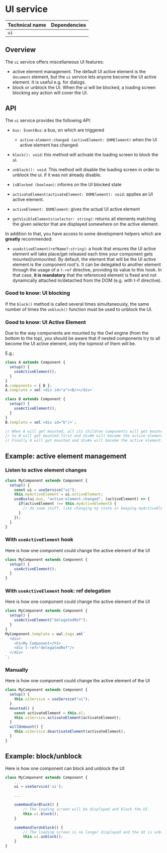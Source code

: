 # UI service

| Technical name | Dependencies |
| -------------- | ------------ |
| `ui`           |              |

## Overview

The `ui` service offers miscellaneous UI features:

- active element management.
  The default UI active element is the `document` element, but the `ui` service
  lets anyone become  the UI active element. It is useful e.g. for dialogs.
- block or unblock the UI.
  When the ui will be blocked, a loading screen blocking any action will cover the UI.

## API

The `ui` service provides the following API:

- `bus: EventBus`: a bus, on which are triggered
  - `active-element-changed (activeElement: DOMElement)` when the UI active element has changed.

- `block(): void`: this method will activate the loading screen to block the ui.

- `unblock(): void`: This method will disable the loading screen in order to unblock the ui.
  if it was not already disable.

- `ìsBlocked (boolean)`: informs on the UI blocked state

- `activateElement(activateElement: DOMElement): void`: applies an UI active element.

- `activeElement: DOMElement`: gives the actual UI active element

- `getVisibleElements(selector: string)`: returns all elements matching the given selector that are displayed somewhere on the active element.

In addition to that, you have access to some development helpers which are **greatly** recommended:

- `useActiveElement(refName?:string)`: a hook that ensures the UI active element will
  take place/get released each time your component gets mounted/unmounted.
  By default, the element that will be the UI active element is the component root's.
  It can be delegated to another element through the usage of a `t-ref` directive,
  providing its value to this hook. In that case, **it is mandatory** that the referenced
  element is fixed and not dynamically attached in/detached from the DOM (e.g. with t-if directive).

### Good to know: UI blocking

If the `block()` method is called several times simultaneously, the same number of times the `unblock()` function must be used to unblock the UI.

### Good to know: UI Active Element

Due to the way components are mounted by the Owl engine (from the bottom to the top), you should be aware that if nested components try to all become the UI active element, only the topmost of them will be.

E.g.:
```js
class A extends Component {
  setup() {
    useActiveElement();
  }
}
A.components = { B };
A.template = xml`<div id="a"><B/></div>`

class B extends Component {
  setup() {
    useActiveElement();
  }
}
B.template = xml`<div id="b"/>`;

// When A will get mounted, all its children components will get mounted first
// So B will get mounted first and div#b will become the active element.
// Finally A will get mounted and div#a will become the active element.
```

## Example: active element management

### Listen to active element changes
```js
class MyComponent extends Component {
  setup() {
    const ui = useService("ui");
    this.myActiveElement = ui.activeElement;
    useBus(ui.bus, "active-element-changed", (activeElement) => {
      if(activeElement !== this.myActiveElement) {
        // do some stuff, like changing my state or keeping myActiveElement in sync...
      }
    });
  }
}
```

### With `useActiveElement` hook
Here is how one component could change the active element of the UI

```js
class MyComponent extends Component {
  setup() {
    useActiveElement();
  }
}
```

### With `useActiveElement` hook: ref delegation
Here is how one component could change the active element of the UI

```js
class MyComponent extends Component {
  setup() {
    useActiveElement("delegatedRef");
  }
}
MyComponent.template = owl.tags.xml`
  <div>
    <h1>My Component</h1>
    <div t-ref="delegatedRef"/>
  </div>
`;
```

### Manually
Here is how one component could change the active element of the UI

```js
class MyComponent extends Component {
  setup() {
    this.uiService = useService("ui");
  }
  mounted() {
    const activateElement = this.el;
    this.uiService.activateElement(activateElement);
  }
  willUnmount() {
    this.uiService.deactivateElement(activateElement);
  }
}
```

## Example: block/unblock

Here is how one component can block and unblock the UI:

```js
class MyComponent extends Component {
    ...
    ui = useService('ui');

    ...

    someHandlerBlock() {
        // The loading screen will be displayed and block the UI.
        this.ui.block();
    }

    someHandlerUnblock() {
        // The loading screen is no longer displayed and the UI is unblocked.
        this.ui.unblock();
    }
}
```
